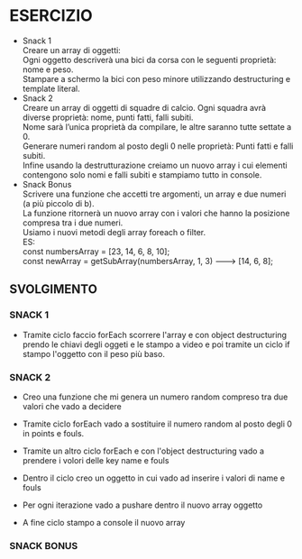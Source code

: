 # ESERCIZIO #

- Snack 1  
Creare un array di oggetti:  
Ogni oggetto descriverà una bici da corsa con le seguenti proprietà: nome e peso.  
Stampare a schermo la bici con peso minore utilizzando destructuring e template literal.  
- Snack 2  
Creare un array di oggetti di squadre di calcio. Ogni squadra avrà diverse proprietà: nome, punti fatti, falli subiti.  
Nome sarà l’unica proprietà da compilare, le altre saranno tutte settate a 0.  
Generare numeri random al posto degli 0 nelle proprietà:
Punti fatti e falli subiti.  
Infine usando la destrutturazione creiamo un nuovo array i cui elementi contengono solo nomi e falli subiti e stampiamo tutto in console.  
- Snack Bonus  
Scrivere una funzione che accetti tre argomenti, un array e due numeri (a più piccolo di b).  
La funzione ritornerà un nuovo array con i valori che hanno la posizione compresa tra i due numeri.  
Usiamo i nuovi metodi degli array foreach o filter.  
ES:  
const numbersArray = [23, 14, 6, 8, 10];  
const newArray = getSubArray(numbersArray, 1, 3) ---> [14, 6, 8];  

## SVOLGIMENTO ##

### SNACK 1 ###
- Tramite ciclo faccio forEach scorrere l'array e con object destructuring prendo le chiavi degli oggeti e le stampo a video e poi tramite un ciclo if stampo l'oggetto con il peso più baso.

### SNACK 2 ###
- Creo una funzione che mi genera un numero random compreso tra due valori che vado a decidere

- Tramite ciclo forEach vado a sostituire il numero random al posto degli 0 in points e fouls.

- Tramite un altro ciclo forEach e con l'object destructuring vado a prendere i volori delle key name e fouls 

- Dentro il ciclo creo un oggetto in cui vado ad inserire i valori di name e fouls 

- Per ogni iterazione vado a pushare dentro il nuovo array oggetto

- A fine ciclo stampo a console il nuovo array


### SNACK BONUS ###